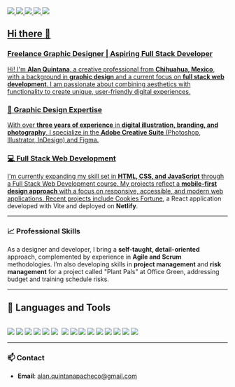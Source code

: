 <div>
<a href="https://alanquintana.netlify.app/" /><img src="https://img.shields.io/badge/website-000000?style=for-the-badge&logo=About.me&logoColor=white" />
<a href="https://www.linkedin.com/in/alanxs/" /><img src="https://img.shields.io/badge/LinkedIn-0077B5?style=for-the-badge&logo=linkedin&logoColor=white" />
<a href="https://x.com/AlanDKO" /><img src="https://img.shields.io/badge/X-000000?style=for-the-badge&logo=x&logoColor=white" />
<a href="https://dribbble.com/Alan3XS" /><img src="https://img.shields.io/badge/Dribbble-EA4C89?style=for-the-badge&logo=dribbble&logoColor=white" />
<a href="https://www.instagram.com/anotherguyontheroad/" /><img src="https://img.shields.io/badge/Instagram-E4405F?style=for-the-badge&logo=instagram&logoColor=white" />
</div>


## Hi there 👋

### Freelance Graphic Designer | Aspiring Full Stack Developer

Hi! I'm **Alan Quintana**, a creative professional from **Chihuahua, Mexico**, with a background in **graphic design** and a current focus on **full stack web development**. I am passionate about combining aesthetics with functionality to create unique, user-friendly digital experiences.

### 🎨 Graphic Design Expertise
With over **three years of experience** in **digital illustration, branding, and photography**, I specialize in the **Adobe Creative Suite** (Photoshop, Illustrator, InDesign) and Figma.

### 💻 Full Stack Web Development
I'm currently expanding my skill set in **HTML, CSS, and JavaScript** through a Full Stack Web Development course. My projects reflect a **mobile-first design approach** with a focus on responsive, accessible, and modern web applications. Recent projects include [Cookies Fortune](https://github.com/AlanDkoXS/personalWebpage/tree/main), a React application developed with Vite and deployed on **Netlify**.

---

### 📈 Professional Skills
As a designer and developer, I bring a **self-taught, detail-oriented** approach, complemented by experience in **Agile and Scrum** methodologies. I’m also developing skills in **project management** and **risk management** for a project called "Plant Pals" at Office Green, addressing budget and training schedule risks.

---

## 💼 Languages and Tools

<br />
<div>
<img src="https://img.shields.io/badge/GNU%20Bash-4EAA25?style=for-the-badge&logo=GNU%20Bash&logoColor=white" />
<img src="https://img.shields.io/badge/-javascript-F7DF1E?&style=for-the-badge&logo=javascript&logoColor=black" />
<img src="https://img.shields.io/badge/HTML5-E34F26?style=for-the-badge&logo=html5&logoColor=white" />
<img src="https://img.shields.io/badge/-css3-1572B6?&style=for-the-badge&logo=css3&logoColor=white" />
<img src="https://img.shields.io/badge/-ReactJS-grey?&style=for-the-badge&logo=react&logoColor=61DAFB" />
<img src="https://img.shields.io/badge/Vite-B73BFE?style=for-the-badge&logo=vite&logoColor=FFD62E" />
<img scr="https://img.shields.io/badge/Next-black?style=for-the-badge&logo=next.js&logoColor=white" />
<img src="https://img.shields.io/badge/-VSCode-007ACC?&style=for-the-badge&logo=visual-studio-code&logoColor=white" />
<img src="https://img.shields.io/badge/-Git-F05032?&style=for-the-badge&logo=git&logoColor=white" /> 
<img src="https://img.shields.io/badge/github-%23121011.svg?style=for-the-badge&logo=github&logoColor=white" />
<img src="https://img.shields.io/badge/figma-%23F24E1E.svg?style=for-the-badge&logo=figma&logoColor=white" />
<img src="https://img.shields.io/badge/Adobe%20Creative%20Cloud-DA1F26?style=for-the-badge&logo=Adobe%20Creative%20Cloud&logoColor=white" />
<img src="https://img.shields.io/badge/Adobe%20after%20affects-CF96FD?style=for-the-badge&logo=Adobe%20after%20effects&logoColor=white" />
<img src="https://img.shields.io/badge/Adobe%20Illustrator-FF9A00?style=for-the-badge&logo=adobe%20illustrator&logoColor=white" />
<img src="https://img.shields.io/badge/Adobe%20Lightroom-31A8FF?style=for-the-badge&logo=Adobe%20Lightroom&logoColor=white" />
<img src="https://img.shields.io/badge/Adobe%20Photoshop-31A8FF?style=for-the-badge&logo=Adobe%20Photoshop&logoColor=black" />
  </div>

  ---

### 📫 Contact
- **Email**: [alan.quintanapacheco@gmail.com](mailto:alan.quintanapacheco@gmail.com)
